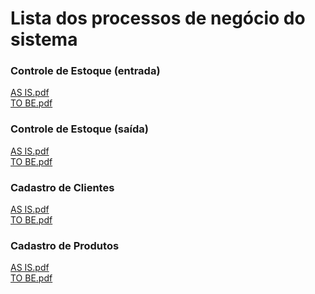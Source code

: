 # Lista dos processos de negócio do sistema

### Controle de Estoque (entrada)
[AS IS.pdf](https://github.com/ICEI-PUC-Minas-PMV-SI/pmv-si-2023-2-pe2-t2-grupo-3-varejo-online/files/13624885/Entrada.AS.IS.pdf) <br>
[TO BE.pdf](https://github.com/ICEI-PUC-Minas-PMV-SI/pmv-si-2023-2-pe2-t2-grupo-3-varejo-online/files/13624886/Entrada.TO.BE.pdf)

### Controle de Estoque (saída)
[AS IS.pdf](https://github.com/ICEI-PUC-Minas-PMV-SI/pmv-si-2023-2-pe2-t2-grupo-3-varejo-online/files/13624908/Saida.AS.IS.pdf)
<br>
[TO BE.pdf](https://github.com/ICEI-PUC-Minas-PMV-SI/pmv-si-2023-2-pe2-t2-grupo-3-varejo-online/files/13624904/Saida.TO.BE.pdf)

### Cadastro de Clientes
[AS IS.pdf](https://github.com/ICEI-PUC-Minas-PMV-SI/pmv-si-2023-2-pe2-t2-grupo-3-varejo-online/files/13624880/Cliente.AS.IS.pdf) <br>
[TO BE.pdf](https://github.com/ICEI-PUC-Minas-PMV-SI/pmv-si-2023-2-pe2-t2-grupo-3-varejo-online/files/13624882/Cliente.TO.BE.pdf)

### Cadastro de Produtos
[AS IS.pdf](https://github.com/ICEI-PUC-Minas-PMV-SI/pmv-si-2023-2-pe2-t2-grupo-3-varejo-online/files/13624887/Produto.AS.IS.pdf) <br>
[TO BE.pdf](https://github.com/ICEI-PUC-Minas-PMV-SI/pmv-si-2023-2-pe2-t2-grupo-3-varejo-online/files/13624898/Produto.TO.BE.pdf)

